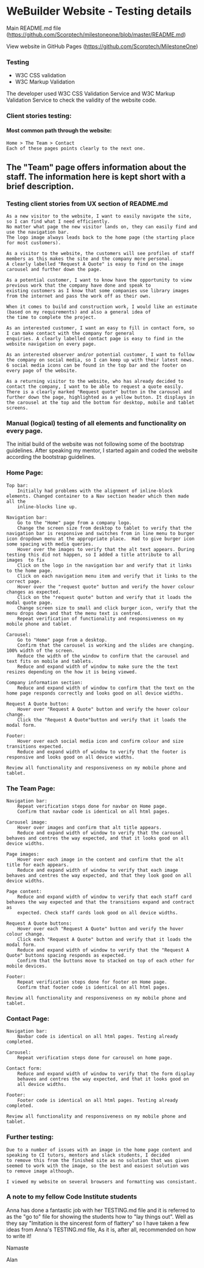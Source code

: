 # WeBuilder Website - Testing details

Main README.md file (https://github.com/Scorptech/milestoneone/blob/master/README.md)

View website in GitHub Pages (https://github.com/Scorptech/MilestoneOne)

### Testing

* W3C CSS validation
* W3C Markup Validation

The developer used W3C CSS Validation Service and W3C Markup Validation Service to check the validity of the website code.

### Client stories testing:

#### Most common path through the website:

    Home > The Team > Contact
    Each of these pages points clearly to the next one. 

## The "Team" page offers information about the staff. The information here is kept short with a brief description.

### Testing client stories from UX section of README.md

    As a new visitor to the website, I want to easily navigate the site, so I can find what I need efficiently.
    No matter what page the new visitor lands on, they can easily find and use the navigation bar.
    The logo image always leads back to the home page (the starting place for most customers).
    
    As a visitor to the website, the customers will see profiles of staff members as this makes the site and the company more personal.
    A clearly labelled "Request A Quote" is easy to find on the image carousel and further down the page.
    
    As a potential customer, I want to know have the opportunity to view previous work that the company have done and speak to 
    existing customers as I know that some companies use library images from the internet and pass the work off as their own.

    When it comes to build and construction work, I would like an estimate (based on my requirements) and also a general idea of 
    the time to complete the project. 

    As an interested customer, I want an easy to fill in contact form, so I can make contact with the company for general
    enquiries. A clearly labelled contact page is easy to find in the website navigation on every page.

    As an interested observer and/or potential customer, I want to follow the company on social media, so I can keep up with their latest news.
    6 social media icons can be found in the top bar and the footer on every page of the website.

    As a returning visitor to the website, who has already decided to contact the company, I want to be able to request a quote easily.
    There is a clearly marked "Request quote" button in the carousel and further down the page, highlighted as a yellow button. It displays in the carousel at the top and the bottom for desktop, mobile and tablet screens.

### Manual (logical) testing of all elements and functionality on every page.

The initial build of the website was not following some of the bootstrap guidelines. After speaking my mentor, I started again and
coded the website according the bootstrap guidelines. 

### Home Page:

    Top bar:
        Initially had problems with the alignment of inline-block elements. Changed container to a Nav section header which then made all the
        inline-blocks line up. 
    
    Navigation bar:
        Go to the "Home" page from a company logo.
        Change the screen size from desktop to tablet to verify that the navigation bar is responsive and switches from in line menu to burger icon dropdown menu at the appropriate place.  Had to give burger icon some spacing with media queries. 
        Hover over the images to verify that the alt text appears. During testing this did not happen, so I added a title attribute to all images  to fix
        Click on the logo in the navigation bar and verify that it links to the home page.
        Click on each navigation menu item and verify that it links to the correct page.
        Hover over the "request quote" button and verify the hover colour changes as expected.
        Click on the "request quote" button and verify that it loads the modal quote page.
        Change screen size to small and click burger icon, verify that the menu drops down and that the menu text is centred.
        Repeat verification of functionality and responsiveness on my mobile phone and tablet.

    Carousel:
        Go to "Home" page from a desktop.
        Confirm that the carousel is working and the slides are changing. 100% width of the screen.
        Reduce the width of the window to confirm that the carousel and text fits on mobile and tablets.
        Reduce and expand width of window to make sure the the text resizes depending on the how it is being viewed.

    Company information section:
        Reduce and expand width of window to confirm that the text on the home page responds correctly and looks good on all device widths.

    Request A Quote button:
        Hover over "Request A Quote" button and verify the hover colour change.
        Click the "Request A Quote"button and verify that it loads the modal form.

    Footer:
        Hover over each social media icon and confirm colour and size transitions expected.
        Reduce and expand width of window to verify that the footer is responsive and looks good on all device widths.

    Review all functionality and responsiveness on my mobile phone and tablet.

### The Team Page:

    Navigation bar:
        Repeat verification steps done for navbar on Home page.
        Confirm that navbar code is identical on all html pages.

    Carousel image:
        Hover over images and confirm that alt title appears.
        Reduce and expand width of window to verify that the carousel behaves and centres the way expected, and that it looks good on all device widths.

    Page images:
        Hover over each image in the content and confirm that the alt title for each appears.
        Reduce and expand width of window to verify that each image behaves and centres the way expected, and that they look good on all device widths.

    Page content:
        Reduce and expand width of window to verify that each staff card behaves the way expected and that the transitions expand and contract as
        expected. Check staff cards look good on all device widths.

    Request A Quote buttons:
        Hover over each "Request A Quote" button and verify the hover colour change.
        Click each "Request A Quote" button and verify that it loads the modal form.
        Reduce and expand width of window to verify that the "Request A Quote" buttons spacing responds as expected.
        Confirm that the buttons move to stacked on top of each other for mobile devices.

    Footer:
        Repeat verification steps done for footer on Home page.
        Confirm that footer code is identical on all html pages.

    Review all functionality and responsiveness on my mobile phone and tablet.

### Contact Page:

    Navigation bar:
        Navbar code is identical on all html pages. Testing already completed.

    Carousel:
        Repeat verification steps done for carousel on home page.

    Contact form:
        Reduce and expand width of window to verify that the form display 
        behaves and centres the way expected, and that it looks good on 
        all device widths.

    Footer:
        Footer code is identical on all html pages. Testing already completed.

    Review all functionality and responsiveness on my mobile phone and tablet.

### Further testing:

    Due to a number of issues with an image in the home page content and speaking to CI tutors, mentors and slack students, I decided
    to remove this from the finished site as no solution that was given seemed to work with the image, so the best and easiest solution was
    to remove image although. 
    
    I viewed my website on several browsers and formatting was consistant.

### A note to my fellow Code Institute students

Anna has done a fantastic job with her TESTING.md file and it is referred to as the "go to" file for showing the students how to "lay things out". Well as they say "Imitation is the sincerest form of flattery" so I have taken a few ideas from Anna's TESTING.md file, As it is, after all, 
recommended on how to write it!  

Namaste

Alan